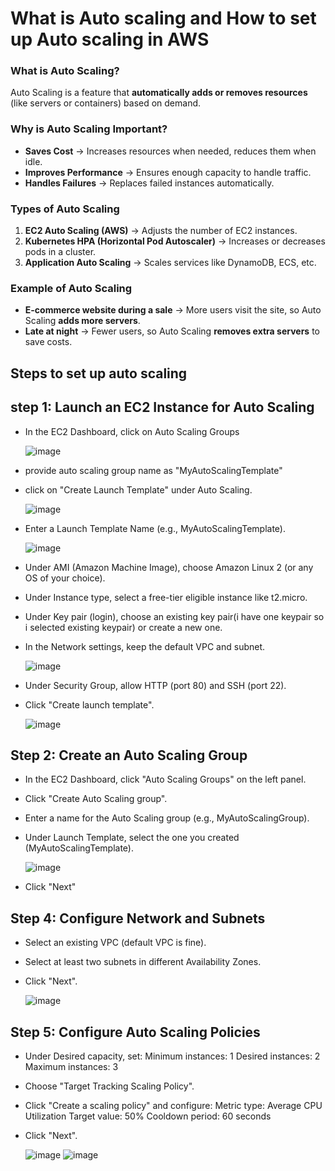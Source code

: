 # **What is Auto scaling and How to set up Auto scaling in AWS**
### **What is Auto Scaling?**  
Auto Scaling is a feature that **automatically adds or removes resources** (like servers or containers) based on demand.  

### **Why is Auto Scaling Important?**  
- **Saves Cost** → Increases resources when needed, reduces them when idle.  
- **Improves Performance** → Ensures enough capacity to handle traffic.  
- **Handles Failures** → Replaces failed instances automatically.  

### **Types of Auto Scaling**
1. **EC2 Auto Scaling (AWS)** → Adjusts the number of EC2 instances.  
2. **Kubernetes HPA (Horizontal Pod Autoscaler)** → Increases or decreases pods in a cluster.  
3. **Application Auto Scaling** → Scales services like DynamoDB, ECS, etc.  

### **Example of Auto Scaling**
- **E-commerce website during a sale** → More users visit the site, so Auto Scaling **adds more servers**.  
- **Late at night** → Fewer users, so Auto Scaling **removes extra servers** to save costs.  

## Steps to set up auto scaling
## step 1: Launch an EC2 Instance for Auto Scaling
- In the EC2 Dashboard, click on Auto Scaling Groups
  
  ![image](https://github.com/user-attachments/assets/9bf307d8-b7ee-478c-991c-ede4678ae03a)

- provide auto scaling group name as "MyAutoScalingTemplate"
- click on "Create Launch Template" under Auto Scaling.

  ![image](https://github.com/user-attachments/assets/05fe6448-c580-408b-81df-d67742dc8deb)

- Enter a Launch Template Name (e.g., MyAutoScalingTemplate).

  ![image](https://github.com/user-attachments/assets/5c03ea6f-7b42-43f5-8621-b20f5088f6ec)

- Under AMI (Amazon Machine Image), choose Amazon Linux 2 (or any OS of your choice).
- Under Instance type, select a free-tier eligible instance like t2.micro.
- Under Key pair (login), choose an existing key pair(i have one keypair so i selected existing keypair) or create a new one.
- In the Network settings, keep the default VPC and subnet.

  ![image](https://github.com/user-attachments/assets/4d0efc5c-61ba-4251-a1ec-a5a41d4cb573)

- Under Security Group, allow HTTP (port 80) and SSH (port 22).
- Click "Create launch template".

  ![image](https://github.com/user-attachments/assets/dc9c13d3-3c62-41a4-a63a-1681cc72f4dd)

## Step 2: Create an Auto Scaling Group
- In the EC2 Dashboard, click "Auto Scaling Groups" on the left panel.
- Click "Create Auto Scaling group".
- Enter a name for the Auto Scaling group (e.g., MyAutoScalingGroup).
- Under Launch Template, select the one you created (MyAutoScalingTemplate).

  ![image](https://github.com/user-attachments/assets/b4344182-f0ab-4291-a97b-7d477b500bb6)

- Click "Next"

## Step 4: Configure Network and Subnets
- Select an existing VPC (default VPC is fine).
- Select at least two subnets in different Availability Zones.
- Click "Next".

  ![image](https://github.com/user-attachments/assets/cb2427ee-b1dd-4de1-a9b2-56883359c4f8)

## Step 5: Configure Auto Scaling Policies
- Under Desired capacity, set:
     Minimum instances: 1
     Desired instances: 2
     Maximum instances: 3
- Choose "Target Tracking Scaling Policy".
- Click "Create a scaling policy" and configure:
    Metric type: Average CPU Utilization
    Target value: 50%
    Cooldown period: 60 seconds 
- Click "Next".

  ![image](https://github.com/user-attachments/assets/3cb586f8-e5d8-4591-a83d-03a26450811d)
  ![image](https://github.com/user-attachments/assets/d162ec3a-279f-4282-b2cf-09d6e4a9e9a5)

  

  


